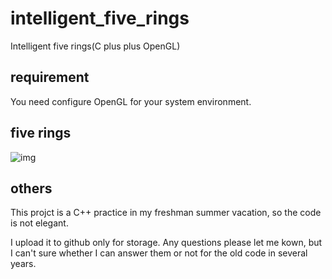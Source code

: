# intelligent_five_rings
Intelligent five rings(C plus plus OpenGL)
## requirement
You need configure OpenGL for your system environment.
## five rings
![img](https://github.com/2012013382/intelligent_five_rings/blob/master/five_rings.gif)
## others
This projct is a C++ practice in my freshman summer vacation, so the code is not elegant.

I upload it to github only for storage. Any questions please let me kown, but I can't sure whether I can answer them or not for the old code in several years.

